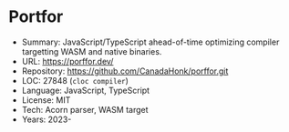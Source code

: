 # Portfor

* Summary:    JavaScript/TypeScript ahead-of-time optimizing compiler targetting WASM and native binaries.
* URL:        https://porffor.dev/
* Repository: https://github.com/CanadaHonk/porffor.git
* LOC:        27848 (`cloc compiler`)
* Language:   JavaScript, TypeScript
* License:    MIT
* Tech:       Acorn parser, WASM target
* Years:      2023-
